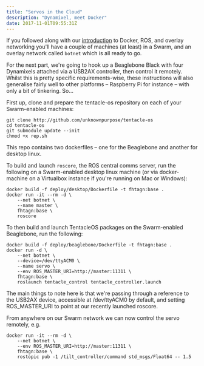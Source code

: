 ```yaml
---
title: "Servos in the Cloud"
description: "Dynamixel, meet Docker"
date: 2017-11-01T09:55:31Z
---
```

If you followed along with our [introduction](/post/cloud-robotics-with-ros-and-docker) to Docker, ROS, and overlay networking you'll have a couple of machines (at least) in a Swarm, and an overlay network called `botnet` which is all ready to go.

For the next part, we're going to hook up a Beaglebone Black with four Dynamixels attached via a USB2AX controller, then control it remotely. Whilst this is pretty specific requirements-wise, these instructions will also generalise fairly well to other platforms – Raspberry Pi for instance – with only a bit of tinkering. So…

First up, clone and prepare the tentacle-os repository on each of your Swarm-enabled machines:

```
git clone http://github.com/unknownpurpose/tentacle-os
cd tentacle-os
git submodule update --init
chmod +x rep.sh
```

This repo contains two dockerfiles – one for the Beaglebone and another for desktop linux.

To build and launch `roscore`, the ROS central comms server, run the following on a Swarm-enabled desktop linux machine (or via docker-machine on a Virtualbox instance if you're running on Mac or Windows):

```
docker build -f deploy/desktop/Dockerfile -t fhtagn:base .
docker run -it --rm -d \
    --net botnet \
    --name master \
    fhtagn:base \
    roscore
```

To then build and launch TentacleOS packages on the Swarm-enabled Beaglebone, run the following:

```
docker build -f deploy/beaglebone/Dockerfile -t fhtagn:base .
docker run -d \
    --net botnet \
    --device=/dev/ttyACM0 \
    --name servo \
    --env ROS_MASTER_URI=http://master:11311 \
    fhtagn:base \
    roslaunch tentacle_control tentacle_controller.launch
```

The main things to note here is that we're passing through a reference to the USB2AX device, accessible at /dev/ttyACM0 by default, and setting ROS_MASTER_URI to point at our recently launched roscore.

From anywhere on our Swarm network we can now control the servo remotely, e.g.

```
docker run -it --rm -d \
    --net botnet \
    --env ROS_MASTER_URI=http://master:11311 \
    fhtagn:base \
    rostopic pub -1 /tilt_controller/command std_msgs/Float64 -- 1.5
```
